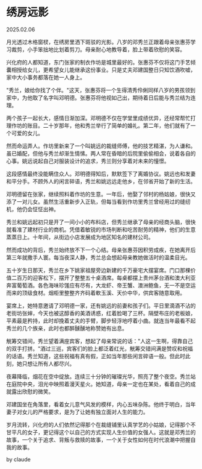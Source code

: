 # 绣房远影
2025.02.06

月光透过木格窗棂，在绣房里洒下斑驳的光影。八岁的邓秀兰正跟着母亲张惠芬学习裁剪，小手笨拙地比划着剪刀。母亲耐心地教导着，脸上带着欣慰的笑容。

兴化府的人都知道，东门张家的制衣作坊是城里最好的。张惠芬不仅将这门手艺倾囊相授给女儿，更希望女儿能继承这份事业。只是丈夫邓建国整日只知饮酒吹嘘，家中大小事务都落在她一人身上。

"秀兰，娘给你找了个伴。"这天，张惠芬将一个生得清秀伶俐同样八岁的男孩领到家中，为他取了名字叫邓明德。张惠芬将他视如己出，期待着日后能与秀兰结为连理。

两个孩子一起长大，感情日渐加深。邓明德不仅在学堂里成绩优异，还经常帮忙打理作坊的账目。二十岁那年，他和秀兰举行了简单的婚礼。第二年，他们就有了一个可爱的女儿。

然而命运弄人。作坊里新来了一个叫姚远的裁缝师傅，他的技艺精湛，为人谦和。虽已婚配，但他与秀兰却渐生情愫。两人常在昏暗的后院里偷偷相会，说着各自的心事。姚远说起自己对服装设计的追求，秀兰则分享着对未来的憧憬。

这段感情最终没能瞒住众人。邓明德得知后，默默签下了离婚协议。姚远也和发妻和平分手。不顾外人的闲言碎语，秀兰和姚远远走他乡，在邻省开始了新的生活。

邓明德留在张家，继续照料着作坊的生意。一年后，他娶了邻村的杨姑娘，很快又添了一对儿女。虽然生活重新步入正轨，但每当看到作坊里秀兰曾经用过的缝纫机，他仍会怔怔出神。

秀兰和姚远起初只是开了一间小小的布料店，但秀兰继承了母亲的经商头脑，很快就看准了建材行业的商机。凭借着敏锐的市场判断和吃苦耐劳的精神，他们的生意蒸蒸日上。十年间，从街边小店发展成为地区知名的建材公司。

然而成功的背后，秀兰始终放不下一个心结。母亲张惠芬因积劳成疾，在她离开后第三年就撒手人寰。每当夜深人静，秀兰总会想起母亲教她做活时的温柔目光。

五十岁生日那天，秀兰在乡下姚家祖屋旁边新建的千万豪宅大摆宴席。门口那棵价值二百万的迎客松下，摆开了整整五十桌酒席。每桌都摆上贵州茅台酒和澳大利亚奔富葡萄酒。各色海味珍馐应有尽有，大龙虾、帝王蟹、澳洲鲍鱼，无一不是空运而来的顶级食材。烟柜里整整齐齐码着軟玉溪、天价中华，供宾客随意取用。

宴席上，她特意邀请了邓明德一家，还有姚远的前妻和孩子们。平日里滴酒不沾的老街坊张婶，今天也被这醇香的美酒诱惑，红着脸喝了三杯。隔壁布庄的老板娘，平素最是矜持，此时却挽着丈夫的手臂，脚步轻浮地哼着小曲。就连当年最看不起秀兰的几个族亲，此时也都醉醺醺地称赞她有出息。

觥筹交错间，秀兰望着满座宾客，想起了母亲常说的话："人这一生啊，得靠自己的双手打拼。"酒过三巡，宾客们的脸上都泛着红光，觥筹交错间满是赞叹和祝福的话语。秀兰知道，这些祝福有真有假，正如当年那些闲言碎语一般。但此时此刻，她只想让所有人都尽兴。

夜幕降临，烟花在空中绽放。连续三十分钟的璀璨光华，照亮了整个夜空。秀兰站在庭院中央，泪光中映照着漫天星火。她知道，母亲一定也在某处，看着自己的成就露出欣慰的微笑。

邓建国坐在角落里，看着女儿意气风发的模样，内心五味杂陈。他终于明白，当年妻子对女儿的严格要求，是为了让她有独立面对人生的能力。

岁月流转，兴化府的人们依然记得那个在裁缝铺里认真学艺的小姑娘，记得那个不甘平凡的女子，更记得这个以自己的方式实现人生价值的女强人。这就是邓秀兰的故事，一个关于追求、背叛与救赎的故事，一个关于女性如何在时代浪潮中把握自我的故事。

by claude
